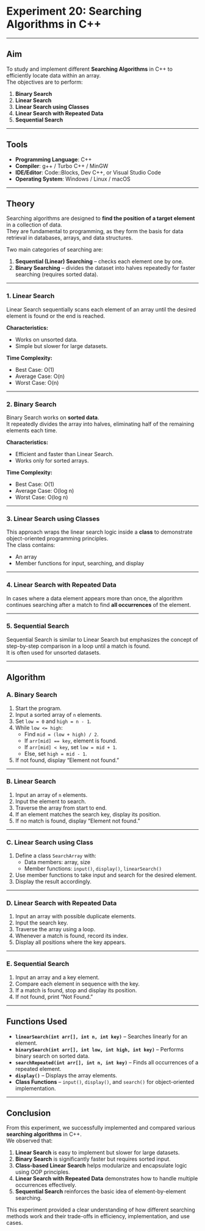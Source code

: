 # Experiment 20: Searching Algorithms in C++

---

## Aim
To study and implement different **Searching Algorithms** in C++ to efficiently locate data within an array.  
The objectives are to perform:  
1. **Binary Search**  
2. **Linear Search**  
3. **Linear Search using Classes**  
4. **Linear Search with Repeated Data**  
5. **Sequential Search**

---

## Tools
- **Programming Language**: C++  
- **Compiler**: g++ / Turbo C++ / MinGW  
- **IDE/Editor**: Code::Blocks, Dev C++, or Visual Studio Code  
- **Operating System**: Windows / Linux / macOS  

---

## Theory
Searching algorithms are designed to **find the position of a target element** in a collection of data.  
They are fundamental to programming, as they form the basis for data retrieval in databases, arrays, and data structures.

Two main categories of searching are:
1. **Sequential (Linear) Searching** – checks each element one by one.  
2. **Binary Searching** – divides the dataset into halves repeatedly for faster searching (requires sorted data).  

---

### 1. Linear Search
Linear Search sequentially scans each element of an array until the desired element is found or the end is reached.  

**Characteristics:**
- Works on unsorted data.  
- Simple but slower for large datasets.  

**Time Complexity:**  
- Best Case: O(1)  
- Average Case: O(n)  
- Worst Case: O(n)

---

### 2. Binary Search
Binary Search works on **sorted data**.  
It repeatedly divides the array into halves, eliminating half of the remaining elements each time.  

**Characteristics:**
- Efficient and faster than Linear Search.  
- Works only for sorted arrays.  

**Time Complexity:**  
- Best Case: O(1)  
- Average Case: O(log n)  
- Worst Case: O(log n)

---

### 3. Linear Search using Classes
This approach wraps the linear search logic inside a **class** to demonstrate object-oriented programming principles.  
The class contains:
- An array  
- Member functions for input, searching, and display  

---

### 4. Linear Search with Repeated Data
In cases where a data element appears more than once, the algorithm continues searching after a match to find **all occurrences** of the element.  

---

### 5. Sequential Search
Sequential Search is similar to Linear Search but emphasizes the concept of step-by-step comparison in a loop until a match is found.  
It is often used for unsorted datasets.  

---

## Algorithm

### A. Binary Search
1. Start the program.  
2. Input a sorted array of `n` elements.  
3. Set `low = 0` and `high = n - 1`.  
4. While `low <= high`:  
   - Find `mid = (low + high) / 2`.  
   - If `arr[mid] == key`, element is found.  
   - If `arr[mid] < key`, set `low = mid + 1`.  
   - Else, set `high = mid - 1`.  
5. If not found, display “Element not found.”  

---

### B. Linear Search
1. Input an array of `n` elements.  
2. Input the element to search.  
3. Traverse the array from start to end.  
4. If an element matches the search key, display its position.  
5. If no match is found, display “Element not found.”  

---

### C. Linear Search using Class
1. Define a class `SearchArray` with:  
   - Data members: array, size  
   - Member functions: `input()`, `display()`, `linearSearch()`  
2. Use member functions to take input and search for the desired element.  
3. Display the result accordingly.  

---

### D. Linear Search with Repeated Data
1. Input an array with possible duplicate elements.  
2. Input the search key.  
3. Traverse the array using a loop.  
4. Whenever a match is found, record its index.  
5. Display all positions where the key appears.  

---

### E. Sequential Search
1. Input an array and a key element.  
2. Compare each element in sequence with the key.  
3. If a match is found, stop and display its position.  
4. If not found, print “Not Found.”  

---

## Functions Used
- **`linearSearch(int arr[], int n, int key)`** – Searches linearly for an element.  
- **`binarySearch(int arr[], int low, int high, int key)`** – Performs binary search on sorted data.  
- **`searchRepeated(int arr[], int n, int key)`** – Finds all occurrences of a repeated element.  
- **`display()`** – Displays the array elements.  
- **Class Functions** – `input()`, `display()`, and `search()` for object-oriented implementation.  

---

## Conclusion
From this experiment, we successfully implemented and compared various **searching algorithms** in C++.  
We observed that:  
1. **Linear Search** is easy to implement but slower for large datasets.  
2. **Binary Search** is significantly faster but requires sorted input.  
3. **Class-based Linear Search** helps modularize and encapsulate logic using OOP principles.  
4. **Linear Search with Repeated Data** demonstrates how to handle multiple occurrences effectively.  
5. **Sequential Search** reinforces the basic idea of element-by-element searching.  

This experiment provided a clear understanding of how different searching methods work and their trade-offs in efficiency, implementation, and use cases.
